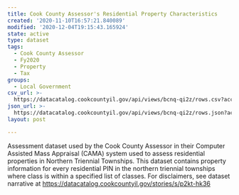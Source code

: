 ```yaml
---
title: Cook County Assessor's Residential Property Characteristics
created: '2020-11-10T16:57:21.840089'
modified: '2020-12-04T19:15:43.165924'
state: active
type: dataset
tags:
  - Cook County Assessor
  - Fy2020
  - Property
  - Tax
groups:
  - Local Government
csv_url: >-
  https://datacatalog.cookcountyil.gov/api/views/bcnq-qi2z/rows.csv?accessType=DOWNLOAD
json_url: >-
  https://datacatalog.cookcountyil.gov/api/views/bcnq-qi2z/rows.json?accessType=DOWNLOAD
layout: post

---
```

Assessment dataset used by the Cook County Assessor in their Computer Assisted Mass Appraisal (CAMA) system used to assess residential properties in Northern Triennial Townships. This dataset contains property information for every residential PIN in the northern triennial townships where class is within a specified list of classes. For disclaimers, see dataset narrative at https://datacatalog.cookcountyil.gov/stories/s/p2kt-hk36
